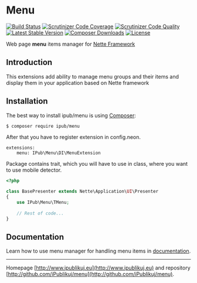 # Menu

[![Build Status](https://img.shields.io/travis/iPublikuj/menu.svg?style=flat-square)](https://travis-ci.org/iPublikuj/menu)
[![Scrutinizer Code Coverage](https://img.shields.io/scrutinizer/coverage/g/iPublikuj/menu.svg?style=flat-square)](https://scrutinizer-ci.com/g/iPublikuj/menu/?branch=master)
[![Scrutinizer Code Quality](https://img.shields.io/scrutinizer/g/iPublikuj/menu.svg?style=flat-square)](https://scrutinizer-ci.com/g/iPublikuj/menu/?branch=master)
[![Latest Stable Version](https://img.shields.io/packagist/v/ipub/menu.svg?style=flat-square)](https://packagist.org/packages/ipub/menu)
[![Composer Downloads](https://img.shields.io/packagist/dt/ipub/menu.svg?style=flat-square)](https://packagist.org/packages/ipub/menu)
[![License](https://img.shields.io/packagist/l/ipub/menu.svg?style=flat-square)](https://packagist.org/packages/ipub/menu)

Web page **menu** items manager for [Nette Framework](http://nette.org/)

## Introduction

This extensions add ability to manage menu groups and their items and display them in your application based on Nette framework

## Installation

The best way to install ipub/menu is using [Composer](http://getcomposer.org/):

```sh
$ composer require ipub/menu
```

After that you have to register extension in config.neon.

```neon
extensions:
	menu: IPub\Menu\DI\MenuExtension
```

Package contains trait, which you will have to use in class, where you want to use mobile detector.

```php
<?php

class BasePresenter extends Nette\Application\UI\Presenter
{
    use IPub\Menu\TMenu;
    
    // Rest of code...
}
```

## Documentation

Learn how to use menu manager for handling menu items in [documentation](https://github.com/iPublikuj/menu/blob/master/docs/en/index.md).

***
Homepage [http://www.ipublikuj.eu](http://www.ipublikuj.eu) and repository [http://github.com/iPublikuj/menu](http://github.com/iPublikuj/menu).
